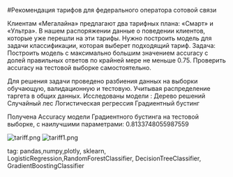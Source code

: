 #Рекомендация тарифов для федерального оператора сотовой связи

Клиентам «Мегалайна» предлагают два тарифных плана: «Смарт» и «Ультра». В нашем распоряжении данные о поведении клиентов, которые уже перешли на эти тарифы. Нужно построить модель для задачи классификации, которая выберет подходящий тариф. 
Задача: Построить модель с максимально большим значением accuracy с долей правильных ответов по крайней мере не меньше 0.75. Проверить accuracy на тестовой выборке самостоятельно.


 Для решения задачи проведено разбиения данных на выборки обучающую, валидационную и тестовую. Учитывая распределение таргета в общих данных.
 Исследованы модели : 
 Дерево решений
 Случайный лес
 Логистическая регрессия
 Градиентный бустинг
  
Получена Accuracy модели Градиентного бустинга на тестовой выборке, с наилучшими параметрами: 0.8133748055987559 

![tariff.png](tariff.png.png)
![tariff1.png](tariff1.png.png)


tag:
pandas,numpy,plotly, sklearn, LogisticRegression,RandomForestClassifier, DecisionTreeClassifier, GradientBoostingClassifier
